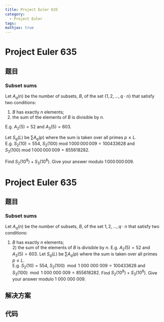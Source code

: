 ```yaml
---
title: Project Euler 635
category:
  - Project Euler
tags:
mathjax: true
---
```

<escape><!-- more --></escape>
    
# Project Euler 635
## 题目
### Subset sums



Let $A_q(n)$ be the number of subsets, $B$, of the set $\{1, 2, \dots, q \cdot n\}$ that satisfy two conditions:<br />
1) $B$ has exactly $n$ elements;<br />
2) the sum of the elements of $B$ is divisible by $n$.


E.g. $A_2(5)=52$ and $A_3(5)=603$.

Let $S_q(L)$ be $\sum A_q(p)$ where the sum is taken over all primes $p \le L$.<br />
E.g. $S_2(10)=554$, $S_2(100)$ mod $1\,000\,000\,009=100433628$ and<br /> $S_3(100)$ mod $1\,000\,000\,009=855618282$.


Find $S_2(10^8)+S_3(10^8)$. Give your answer modulo $1\,000\,000\,009$.





# Project Euler 635
## 题目
### Subset sums

Let $A_q(n)$ be the number of subsets, $B$, of the set ${1,2,\ldots,q\cdot n}$ that satisfy two conditions:
1) $B$ has exactly $n$ elements;<br>2) the sum of the elements of $B$ is divisible by $n$.
E.g. $A_2(5)=52$ and $A_3(5)=603$.
Let $S_q(L)$ be $\sum A_q(p)$ where the sum is taken over all primes $p\le L$.<br>E.g. $S_2(10)=554$, $S_2(100) \mod 1\ 000\ 000\ 009 = 100433628$ and $S_3(100) \mod 1\ 000\ 000\ 009=855618282$.
Find $S_2(10^8)+S_3(10^8)$. Give your answer modulo $1\ 000\ 000\ 009$.


## 解决方案


## 代码


